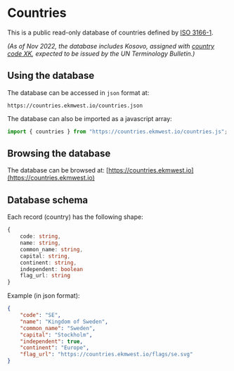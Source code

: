 # Countries

This is a public read-only database of countries defined by [ISO 3166-1](https://en.wikipedia.org/wiki/ISO_3166-1).

*(As of Nov 2022, the database includes Kosovo, assigned with [country code XK](https://en.wikipedia.org/wiki/XK_(user_assigned_code)), expected to be issued by the UN Terminology Bulletin.)*


## Using the database

The database can be accessed in `json` format at:

```
https://countries.ekmwest.io/countries.json
```

The database can also be imported as a javascript array:

```js
import { countries } from "https://countries.ekmwest.io/countries.js";
```


## Browsing the database

The database can be browsed at: [https://countries.ekmwest.io](https://countries.ekmwest.io)


## Database schema

Each record (country) has the following shape:

```ts
{
    code: string,
    name: string,
    common_name: string,
    capital: string,
    continent: string,
    independent: boolean
    flag_url: string
}
```

Example (in json format):

```json
{
    "code": "SE",
    "name": "Kingdom of Sweden",
    "common_name": "Sweden",
    "capital": "Stockholm",
    "independent": true,
    "continent": "Europe",
    "flag_url": "https://countries.ekmwest.io/flags/se.svg"
}
```
